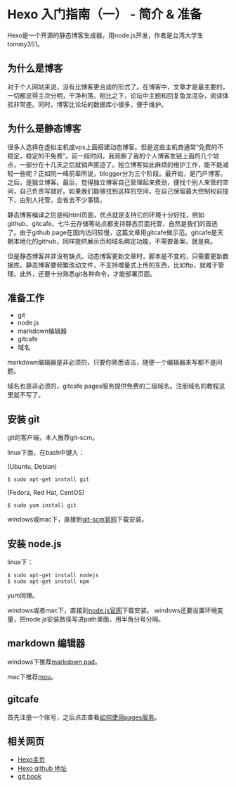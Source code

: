 # Hexo 入门指南（一） - 简介 & 准备

Hexo是一个开源的静态博客生成器，用node.js开发，作者是台湾大学生tommy351。

## 为什么是博客 ##

对于个人网站来说，没有比博客更合适的形式了。在博客中，文章才是最主要的，一切都显得主次分明，干净利落。相比之下，论坛中主题和回复鱼龙混杂，阅读体验非常差。同时，博客比论坛的数据库小很多，便于维护。

## 为什么是静态博客 ##

很多人选择在虚拟主机或vps上面搭建动态博客。但是这些主机商通常“免费的不稳定，稳定的不免费”。前一段时间，我观察了我的个人博客友链上面的几个站点，一部分在十几天之后就销声匿迹了。独立博客如此麻烦的维护工作，能不能减轻一些呢？正如阮一峰前辈所说，blogger分为三个阶段。最开始，是门户博客。之后，是独立博客。最后，觉得独立博客自己管理起来费劲，便找个别人来管的空间，自己负责写就好。如果我们能够找到这样的空间，在自己保留最大控制权前提下，由别人托管，会省去不少事情。

静态博客编译之后是纯html页面，优点就是支持它的环境十分好找，例如github、gitcafe、七牛云存储等站点都支持静态页面托管，自然是我们的首选了。由于github page在国内访问较慢，这篇文章用gitcafe做示范。gitcafe是天朝本地化的github，同样提供展示页和域名绑定功能，不需要备案，就是爽。

但是静态博客并非没有缺点。动态博客更新文章时，脚本是不变的，只需要更新数据库。静态博客要频繁改动文件，不支持增量式上传的东西，比如ftp，就难于管理。此外，还要十分熟悉git各种命令，才能部署页面。

## 准备工作 ##

+ git
+ node.js
+ markdown编辑器
+ gitcafe
+ 域名

markdown编辑器是非必须的，只要你熟悉语法，随便一个编辑器来写都不是问题。

域名也是非必须的，gitcafe pages服务提供免费的二级域名。注册域名的教程这里就不写了。

## 安装 git ##

git的客户端，本人推荐git-scm。

linux下面，在bash中键入：

(Ubuntu, Debian)

```
$ sudo apt-get install git
```

(Fedora, Red Hat, CentOS)

```
$ sudo yum install git
```

windows或mac下，直接到[git-scm官网](http://git-scm.com/)下载安装。

## 安装 node.js ##

linux下：

```
$ sudo apt-get install nodejs
$ sudo apt-get install npm
```

yum同理。

windows或者mac下，直接到[node.js官网](http://nodejs.org/download/)下载安装。
windows还要设置环境变量，把node.js安装路径写进path里面，用半角分号分隔。

## markdown 编辑器 ##

windows下推荐[markdown pad](http://markdownpad.com/)。

mac下推荐[mou](http://25.io/mou/)。

## gitcafe ##

首先注册一个账号，之后点击查看[如何使用pages服务](https://gitcafe.com/GitCafe/Help/wiki/Pages-%E7%9B%B8%E5%85%B3%E5%B8%AE%E5%8A%A9)。

## 相关网页 ##

+ [Hexo主页](http://blog.csdn.net/wizardforcel/article/details/hexo.io)
+ [Hexo github 地址](https://github.com/hexojs/hexo)
+ [git book](http://git-scm.com/book/zh/v1)